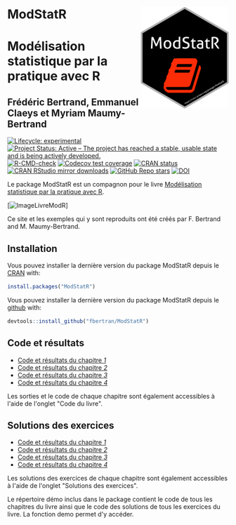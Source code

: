<!-- README.md is generated from README.Rmd. Please edit that file -->


# ModStatR <img src="man/figures/logo.png" align="right" width="200"/>

# Modélisation statistique par la pratique avec R
## Frédéric Bertrand, Emmanuel Claeys et Myriam Maumy-Bertrand

<!-- badges: start -->
[![Lifecycle: experimental](https://img.shields.io/badge/lifecycle-stable-green.svg)](https://www.tidyverse.org/lifecycle/#stable)
[![Project Status: Active – The project has reached a stable, usable state and is being actively developed.](https://www.repostatus.org/badges/latest/active.svg)](https://www.repostatus.org/#active)
[![R-CMD-check](https://github.com/fbertran/ModStatR/workflows/R-CMD-check/badge.svg)](https://github.com/fbertran/ModStatR/actions)
[![Codecov test coverage](https://codecov.io/gh/fbertran/ModStatR/branch/master/graph/badge.svg)](https://codecov.io/gh/fbertran/ModStatR?branch=master)
[![CRAN status](https://www.r-pkg.org/badges/version/ModStatR)](https://cran.r-project.org/package=ModStatR)
[![CRAN RStudio mirror downloads](https://cranlogs.r-pkg.org/badges/ModStatR)](https://cran.r-project.org/package=ModStatR)
[![GitHub Repo stars](https://img.shields.io/github/stars/fbertran/ModStatR?style=social)](https://github.com/github/fbertran/)
[![DOI](https://zenodo.org/badge/204068588.svg)](https://zenodo.org/badge/latestdoi/204068588)
<!-- badges: end -->

Le package ModStatR est un compagnon pour le livre [Modélisation statistique par la pratique avec R](https://www.dunod.com/sciences-techniques/modelisation-statistique-par-pratique-avec-r-cours-et-exercices-corriges).


[![ImageLivreModR](https://www.dunod.com/sites/default/files/styles/principal_desktop/public/thumbnails/image/9782100793525-001-X.jpeg)]

Ce site et les exemples qui y sont reproduits ont été créés par F. Bertrand and M. Maumy-Bertrand.

## Installation

Vous pouvez installer la dernière version du package ModStatR depuis le [CRAN](https://CRAN.R-project.org) with:


```r
install.packages("ModStatR")
```

Vous pouvez installer la dernière version du package ModStatR depuis le [github](https://github.com) with:


```r
devtools::install_github("fbertran/ModStatR")
```

## Code et résultats

* [Code et résultats du chapitre *1*](docs/articles/Chapitre1.html)
* [Code et résultats du chapitre *2*](docs/articles/Chapitre2.html)
* [Code et résultats du chapitre *3*](docs/articles/Chapitre3.html)
* [Code et résultats du chapitre *4*](docs/articles/Chapitre4.html)

Les sorties et le code de chaque chapitre sont également accessibles à l'aide de l'onglet "Code du livre".

## Solutions des exercices

* [Code et résultats du chapitre *1*](docs/articles/SolChapitre1.html)
* [Code et résultats du chapitre *2*](docs/articles/SolChapitre2.html)
* [Code et résultats du chapitre *3*](docs/articles/SolChapitre3.html)
* [Code et résultats du chapitre *4*](docs/articles/SolChapitre4.html)

Les solutions des exercices de chaque chapitre sont également accessibles à l'aide de l'onglet "Solutions des exercices".


Le répertoire démo inclus dans le package contient le code de tous les chapitres du livre ainsi que le code des solutions de tous les exercices du livre. La fonction demo permet d'y accéder.
